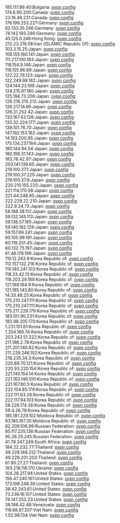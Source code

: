 185.117.89.40:Bulgaria: [ovpn config](vpn/185_117_89_40.ovpn)  
174.6.90.200:Canada: [ovpn config](vpn/174_6_90_200.ovpn)  
23.16.48.231:Canada: [ovpn config](vpn/23_16_48_231.ovpn)  
176.199.253.227:Germany: [ovpn config](vpn/176_199_253_227.ovpn)  
62.133.35.246:Germany: [ovpn config](vpn/62_133_35_246.ovpn)  
78.142.193.246:Germany: [ovpn config](vpn/78_142_193_246.ovpn)  
45.125.0.246:Hong Kong: [ovpn config](vpn/45_125_0_246.ovpn)  
212.23.216.58:Iran (ISLAMIC Republic Of): [ovpn config](vpn/212_23_216_58.ovpn)  
103.3.15.25:Japan: [ovpn config](vpn/103_3_15_25.ovpn)  
106.155.160.141:Japan: [ovpn config](vpn/106_155_160_141.ovpn)  
111.217.100.183:Japan: [ovpn config](vpn/111_217_100_183.ovpn)  
118.154.9.146:Japan: [ovpn config](vpn/118_154_9_146.ovpn)  
118.155.86.89:Japan: [ovpn config](vpn/118_155_86_89.ovpn)  
122.22.78.123:Japan: [ovpn config](vpn/122_22_78_123.ovpn)  
122.249.68.182:Japan: [ovpn config](vpn/122_249_68_182.ovpn)  
124.144.23.199:Japan: [ovpn config](vpn/124_144_23_199.ovpn)  
124.215.81.180:Japan: [ovpn config](vpn/124_215_81_180.ovpn)  
125.194.73.206:Japan: [ovpn config](vpn/125_194_73_206.ovpn)  
126.216.215.212:Japan: [ovpn config](vpn/126_216_215_212.ovpn)  
126.217.14.66:Japan: [ovpn config](vpn/126_217_14_66.ovpn)  
126.31.252.42:Japan: [ovpn config](vpn/126_31_252_42.ovpn)  
133.167.43.126:Japan: [ovpn config](vpn/133_167_43_126.ovpn)  
133.32.224.177:Japan: [ovpn config](vpn/133_32_224_177.ovpn)  
139.101.76.70:Japan: [ovpn config](vpn/139_101_76_70.ovpn)  
147.192.153.162:Japan: [ovpn config](vpn/147_192_153_162.ovpn)  
14.193.200.95:Japan: [ovpn config](vpn/14_193_200_95.ovpn)  
175.134.237.164:Japan: [ovpn config](vpn/175_134_237_164.ovpn)  
180.144.94.54:Japan: [ovpn config](vpn/180_144_94_54.ovpn)  
180.199.31.143:Japan: [ovpn config](vpn/180_199_31_143.ovpn)  
183.76.42.97:Japan: [ovpn config](vpn/183_76_42_97.ovpn)  
203.141.139.65:Japan: [ovpn config](vpn/203_141_139_65.ovpn)  
219.100.37.1:Japan: [ovpn config](vpn/219_100_37_1.ovpn)  
219.100.37.225:Japan: [ovpn config](vpn/219_100_37_225.ovpn)  
219.100.37.6:Japan: [ovpn config](vpn/219_100_37_6.ovpn)  
220.210.155.220:Japan: [ovpn config](vpn/220_210_155_220.ovpn)  
221.114.170.58:Japan: [ovpn config](vpn/221_114_170_58.ovpn)  
221.44.248.95:Japan: [ovpn config](vpn/221_44_248_95.ovpn)  
222.229.22.210:Japan: [ovpn config](vpn/222_229_22_210.ovpn)  
222.9.24.73:Japan: [ovpn config](vpn/222_9_24_73.ovpn)  
58.188.38.112:Japan: [ovpn config](vpn/58_188_38_112.ovpn)  
59.132.145.113:Japan: [ovpn config](vpn/59_132_145_113.ovpn)  
59.136.57.185:Japan: [ovpn config](vpn/59_136_57_185.ovpn)  
59.140.162.129:Japan: [ovpn config](vpn/59_140_162_129.ovpn)  
59.157.69.241:Japan: [ovpn config](vpn/59_157_69_241.ovpn)  
60.105.99.191:Japan: [ovpn config](vpn/60_105_99_191.ovpn)  
60.119.201.45:Japan: [ovpn config](vpn/60_119_201_45.ovpn)  
60.132.75.197:Japan: [ovpn config](vpn/60_132_75_197.ovpn)  
61.46.178.196:Japan: [ovpn config](vpn/61_46_178_196.ovpn)  
110.12.243.9:Korea Republic of: [ovpn config](vpn/110_12_243_9.ovpn)  
112.157.132.216:Korea Republic of: [ovpn config](vpn/112_157_132_216.ovpn)  
115.140.241.103:Korea Republic of: [ovpn config](vpn/115_140_241_103.ovpn)  
118.33.42.13:Korea Republic of: [ovpn config](vpn/118_33_42_13.ovpn)  
119.203.29.189:Korea Republic of: [ovpn config](vpn/119_203_29_189.ovpn)  
121.169.184.9:Korea Republic of: [ovpn config](vpn/121_169_184_9.ovpn)  
121.185.143.80:Korea Republic of: [ovpn config](vpn/121_185_143_80.ovpn)  
14.33.48.25:Korea Republic of: [ovpn config](vpn/14_33_48_25.ovpn)  
175.210.247.111:Korea Republic of: [ovpn config](vpn/175_210_247_111.ovpn)  
175.210.247.111:Korea Republic of: [ovpn config](vpn/175_210_247_111.ovpn)  
175.211.229.179:Korea Republic of: [ovpn config](vpn/175_211_229_179.ovpn)  
183.101.90.231:Korea Republic of: [ovpn config](vpn/183_101_90_231.ovpn)  
183.98.205.170:Korea Republic of: [ovpn config](vpn/183_98_205_170.ovpn)  
1.231.151.61:Korea Republic of: [ovpn config](vpn/1_231_151_61.ovpn)  
1.254.169.74:Korea Republic of: [ovpn config](vpn/1_254_169_74.ovpn)  
203.243.51.222:Korea Republic of: [ovpn config](vpn/203_243_51_222.ovpn)  
211.186.2.78:Korea Republic of: [ovpn config](vpn/211_186_2_78.ovpn)  
211.201.140.82:Korea Republic of: [ovpn config](vpn/211_201_140_82.ovpn)  
211.229.246.152:Korea Republic of: [ovpn config](vpn/211_229_246_152.ovpn)  
218.235.34.3:Korea Republic of: [ovpn config](vpn/218_235_34_3.ovpn)  
220.89.70.121:Korea Republic of: [ovpn config](vpn/220_89_70_121.ovpn)  
220.93.220.154:Korea Republic of: [ovpn config](vpn/220_93_220_154.ovpn)  
221.140.154.14:Korea Republic of: [ovpn config](vpn/221_140_154_14.ovpn)  
221.163.146.100:Korea Republic of: [ovpn config](vpn/221_163_146_100.ovpn)  
221.167.60.5:Korea Republic of: [ovpn config](vpn/221_167_60_5.ovpn)  
222.104.85.179:Korea Republic of: [ovpn config](vpn/222_104_85_179.ovpn)  
222.111.63.28:Korea Republic of: [ovpn config](vpn/222_111_63_28.ovpn)  
222.117.84.103:Korea Republic of: [ovpn config](vpn/222_117_84_103.ovpn)  
58.226.174.38:Korea Republic of: [ovpn config](vpn/58_226_174_38.ovpn)  
59.4.26.78:Korea Republic of: [ovpn config](vpn/59_4_26_78.ovpn)  
185.181.229.102:Moldova Republic of: [ovpn config](vpn/185_181_229_102.ovpn)  
93.185.167.35:Moldova Republic of: [ovpn config](vpn/93_185_167_35.ovpn)  
82.209.106.99:Russian Federation: [ovpn config](vpn/82_209_106_99.ovpn)  
85.117.235.136:Russian Federation: [ovpn config](vpn/85_117_235_136.ovpn)  
95.26.25.245:Russian Federation: [ovpn config](vpn/95_26_25_245.ovpn)  
41.78.247.249:South Africa: [ovpn config](vpn/41_78_247_249.ovpn)  
184.22.232.77:Thailand: [ovpn config](vpn/184_22_232_77.ovpn)  
49.228.148.212:Thailand: [ovpn config](vpn/49_228_148_212.ovpn)  
49.228.201.203:Thailand: [ovpn config](vpn/49_228_201_203.ovpn)  
61.90.27.27:Thailand: [ovpn config](vpn/61_90_27_27.ovpn)  
193.218.118.170:Ukraine: [ovpn config](vpn/193_218_118_170.ovpn)  
104.28.217.94:United States: [ovpn config](vpn/104_28_217_94.ovpn)  
156.47.240.161:United States: [ovpn config](vpn/156_47_240_161.ovpn)  
173.198.248.39:United States: [ovpn config](vpn/173_198_248_39.ovpn)  
38.42.243.61:United States: [ovpn config](vpn/38_42_243_61.ovpn)  
73.236.16.107:United States: [ovpn config](vpn/73_236_16_107.ovpn)  
76.147.253.23:United States: [ovpn config](vpn/76_147_253_23.ovpn)  
38.166.42.48:Venezuela: [ovpn config](vpn/38_166_42_48.ovpn)  
118.68.87.207:Viet Nam: [ovpn config](vpn/118_68_87_207.ovpn)  
1.52.98.134:Viet Nam: [ovpn config](vpn/1_52_98_134.ovpn)  
